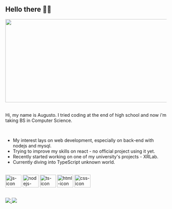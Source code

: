 ## Hello there 👋🏻

<img style="width: 1584px; height: 260px" src="https://github.com/augusto-dmh/augusto-dmh/assets/130018859/3a2f4846-20a6-4b0f-8ecb-e964f8d2515c">
&nbsp;
<p>Hi, my name is Augusto. I tried coding at the end of high school and now i'm taking BS in Computer Science.</p>
<br>

* My interest lays on web development, especially on back-end with nodejs and mysql.
* Trying to improve my skills on react - no official project using it yet.
* Recently started working on one of my university's projects - XRLab. 
* Currently diving into TypeScript unknown world.
  
<br>
<div style="display: inline_block">
  <img style="width: 50px; height: 40px" alt="js-icon" src="https://cdn.jsdelivr.net/gh/devicons/devicon/icons/javascript/javascript-original.svg"/>
  <img style="width: 50px; height: 40px" alt="nodejs-icon"src="https://cdn.jsdelivr.net/gh/devicons/devicon@latest/icons/nodejs/nodejs-original.svg" />
  <img style="width: 50px; height: 40px" alt="ts-icon" src="https://cdn.jsdelivr.net/gh/devicons/devicon@latest/icons/typescript/typescript-original.svg"/>
  <img style="width: 50px; height: 40px" alt="html-icon" src="https://cdn.jsdelivr.net/gh/devicons/devicon/icons/html5/html5-original.svg"/>
  <img style="width: 50px; height: 40px" alt="css-icon" src="https://cdn.jsdelivr.net/gh/devicons/devicon/icons/css3/css3-original.svg"/>
</div>

##

<div style="display: inline_block">
  <a href="https://www.linkedin.com/in/augusto-dmh/" target="_blank"> <img src="https://img.shields.io/badge/LinkedIn-0077B5?style=for-the-badge&logo=linkedin&logoColor=white"> </a>
  <a href="mailto:augustodemelohenriques@gmail.com" target="_blank"> <img src="https://img.shields.io/badge/Gmail-D14836?style=for-the-badge&logo=gmail&logoColor=white"> </a>
</div>
